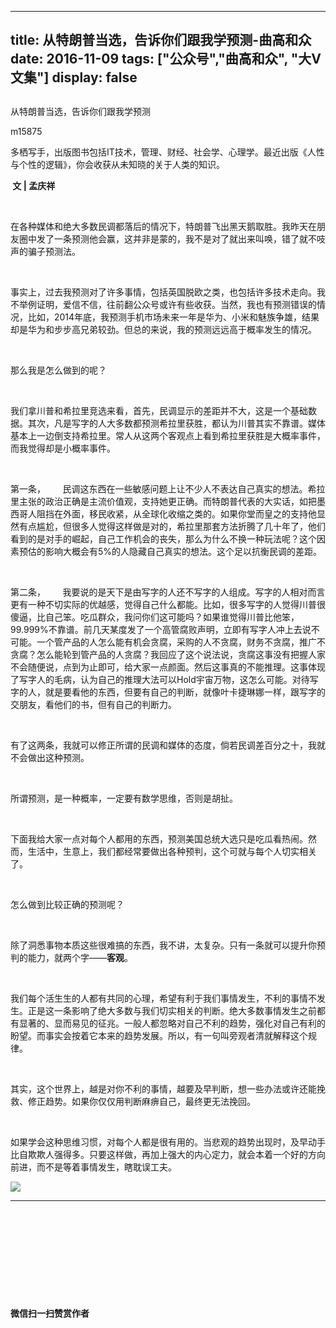 
---
title:   从特朗普当选，告诉你们跟我学预测-曲高和众
date: 2016-11-09
tags: ["公众号","曲高和众", "大V文集"]
display: false
---


## 



从特朗普当选，告诉你们跟我学预测




m15875




多栖写手，出版图书包括IT技术，管理、财经、社会学、心理学。最近出版《人性与个性的逻辑》，你会收获从未知晓的关于人类的知识。


**&nbsp;文 | 孟庆祥**

&nbsp;

在各种媒体和绝大多数民调都落后的情况下，特朗普飞出黑天鹅取胜。我昨天在朋友圈中发了一条预测他会赢，这并非是蒙的，我不是对了就出来叫唤，错了就不吱声的骗子预测法。

&nbsp;

事实上，过去我预测对了许多事情，包括英国脱欧之类，也包括许多技术走向。我不举例证明，爱信不信，往前翻公众号或许有些收获。当然，我也有预测错误的情况，比如，2014年底，我预测手机市场未来一年是华为、小米和魅族争雄，结果却是华为和步步高兄弟较劲。但总的来说，我的预测远远高于概率发生的情况。

&nbsp;

那么我是怎么做到的呢？

&nbsp;

我们拿川普和希拉里竞选来看，首先，民调显示的差距并不大，这是一个基础数据。其次，凡是写字的人大多数都预测希拉里获胜，都认为川普其实不靠谱。媒体基本上一边倒支持希拉里。常人从这两个客观点上看到希拉里获胜是大概率事件，而我觉得却是小概率事件。

&nbsp;

第一条，&nbsp;&nbsp;&nbsp;&nbsp;&nbsp;&nbsp;&nbsp;民调这东西在一些敏感问题上让不少人不表达自己真实的想法。希拉里主张的政治正确是主流价值观，支持她更正确。而特朗普代表的大实话，如把墨西哥人阻挡在外面，移民收紧，从全球化收缩之类的。如果你堂而皇之的支持他显然有点尴尬，但很多人觉得这样做是对的，希拉里那套方法折腾了几十年了，他们看到的是对手的崛起，自己工作机会的丧失，那么为什么不换一种玩法呢？这个因素预估的影响大概会有5%的人隐藏自己真实的想法。这个足以抗衡民调的差距。

&nbsp;

第二条，&nbsp;&nbsp;&nbsp;&nbsp;&nbsp;&nbsp;&nbsp;我要说的是天下是由写字的人还不写字的人组成。写字的人相对而言更有一种不切实际的优越感，觉得自己什么都能。比如，很多写字的人觉得川普很傻逼，比自己笨。吃瓜群众，我问你们这可能吗？如果谁觉得川普比他笨，99.999%不靠谱。前几天某度发了一个高管腐败声明，立即有写字人冲上去说不可能。一个管产品的人怎么能有机会贪腐，采购的人不贪腐，财务不贪腐，推广不贪腐？怎么能轮到管产品的人贪腐？我回应了这个说法说，贪腐这事没有把握人家不会随便说，点到为止即可，给大家一点颜面。然后这事真的不能推理。这事体现了写字人的毛病，认为自己的推理大法可以Hold宇宙万物，这怎么可能。对待写字的人，就是要看他的东西，但要有自己的判断，就像叶卡捷琳娜一样，跟写字的交朋友，看他们的书，但有自己的判断力。

&nbsp;

有了这两条，我就可以修正所谓的民调和媒体的态度，倘若民调差百分之十，我就不会做出这种预测。

&nbsp;

所谓预测，是一种概率，一定要有数学思维，否则是胡扯。

&nbsp;

下面我给大家一点对每个人都用的东西，预测美国总统大选只是吃瓜看热闹。然而，生活中，生意上，我们都经常要做出各种预判，这个可就与每个人切实相关了。

&nbsp;

怎么做到比较正确的预测呢？

&nbsp;

除了洞悉事物本质这些很难搞的东西，我不讲，太复杂。只有一条就可以提升你预判的能力，就两个字——**客观**。

&nbsp;

我们每个活生生的人都有共同的心理，希望有利于我们事情发生，不利的事情不发生。正是这一条影响了绝大多数与我们切实相关的判断。绝大多数事情发生之前都有显著的、显而易见的征兆。一般人都忽略对自己不利的趋势，强化对自己有利的盼望。而事实会按着它本来的趋势发展。所以，有一句叫旁观者清就解释这个规律。

&nbsp;

其实，这个世界上，越是对你不利的事情，越要及早判断，想一些办法或许还能挽救、修正趋势。如果你仅仅用判断麻痹自己，最终更无法挽回。

&nbsp;

如果学会这种思维习惯，对每个人都是很有用的。当悲观的趋势出现时，及早动手比自欺欺人强得多。只要这样做，再加上强大的内心定力，就会本着一个好的方向前进，而不是等着事情发生，瞎耽误工夫。



**<img data-s="300,640" data-type="jpeg" src="http://mmbiz.qpic.cn/mmbiz/fxGMiaL5Zj1gAtMBdoRAfrkfBNF0WEAG9elY136EMERA8zleoqyibsc68mLpoiagDqkzcRhEo0psRuCqoQbcWg52w/0?wx_fmt=jpeg" data-ratio="1" data-w="430"/>**

****

**&nbsp;**

&nbsp;

&nbsp;

&nbsp;

&nbsp;




**微信扫一扫赞赏作者**













